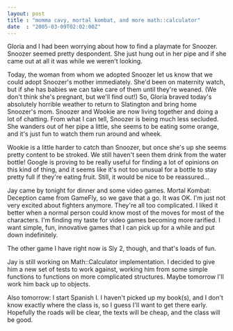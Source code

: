 ```yaml
---
layout: post
title : "momma cavy, mortal kombat, and more math::calculator"
date  : "2005-03-09T02:02:00Z"
---
```

Gloria and I had been worrying about how to find a playmate for Snoozer. Snoozer seemed pretty despondent.  She just hung out in her pipe and if she came out at all it was while we weren't looking.

Today, the woman from whom we adopted Snoozer let us know that we could adopt Snoozer's mother immediately.  She'd been on maternity watch, but if she has babies we can take care of them until they're weaned.  (We don't think she's pregnant, but we'll find out!)  So, Gloria braved today's absolutely horrible weather to return to Slatington and bring home Snoozer's mom.  Snoozer and Wookie are now living together and doing a lot of chatting.  From what I can tell, Snoozer is being much less secluded.  She wanders out of her pipe a little, she seems to be eating some orange, and it's just fun to watch them run around and wheek.

Wookie is a little harder to catch than Snoozer, but once she's up she seems pretty content to be stroked.  We still haven't seen them drink from the water bottle!  Google is proving to be really useful for finding a lot of opinions on this kind of thing, and it seems like it's not too unusual for a bottle to stay pretty full if they're eating fruit.  Still, it would be nice to be reassured...

Jay came by tonight for dinner and some video games.  Mortal Kombat: Deception came from GameFly, so we gave that a go.  It was OK.  I'm just not very excited about fighters anymore.  They're all too complicated.  I liked it better when a normal person could know most of the moves for most of the characters.  I'm finding my taste for video games becoming more rarified.  I want simple, fun, innovative games that I can pick up for a while and put down indefinitely.

The other game I have right now is Sly 2, though, and that's loads of fun.

Jay is still working on Math::Calculator implementation.  I decided to give him a new set of tests to work against, working him from some simple functions to functions on more complicated structures.  Maybe tomorrow I'll work him back up to objects.

Also tomorrow: I start Spanish I.  I haven't picked up my book(s), and I don't know exactly where the class is, so I guess I'll want to get there early. Hopefully the roads will be clear, the texts will be cheap, and the class will be good.

